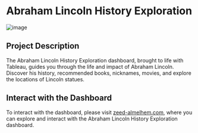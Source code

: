 # Abraham Lincoln History Exploration

![image](https://github.com/Zeed-Almelhem/Abraham-Lincoln-History-Exploration/assets/142832914/fae3a7d4-9f8c-49bd-94d4-dc3541310a6f)


## Project Description

The Abraham Lincoln History Exploration dashboard, brought to life with Tableau, guides you through the life and impact of Abraham Lincoln. Discover his history, recommended books, nicknames, movies, and explore the locations of Lincoln statues.

## Interact with the Dashboard

To interact with the dashboard, please visit [zeed-almelhem.com](http://zeed-almelhem.com/dashboard10), where you can explore and interact with the Abraham Lincoln History Exploration dashboard.

